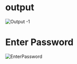 # output 

![Output -1](https://user-images.githubusercontent.com/98948425/155307339-bd4a8428-c72c-4810-9b5f-ad2408595ec3.png)

# Enter Password

 ![EnterPassword](https://user-images.githubusercontent.com/98948425/155308110-9094ef44-8fbe-4d63-8c51-7a7fc6cd8360.png)